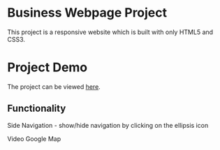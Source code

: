 # Business Webpage Project
This project is a responsive website which is built with only HTML5 and CSS3.

# Project Demo
The project can be viewed [here](https://jonesdl-2785.github.io/business-webpage/#).

## Functionality
Side Navigation - show/hide navigation by clicking on the ellipsis icon

Video
Google Map
